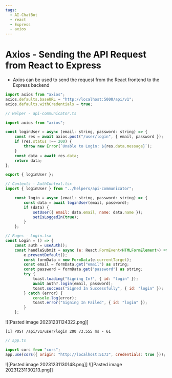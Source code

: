 ```yaml
---
tags:
  - AI-ChatBot
  - react
  - Express
  - axios
---
```

# Axios - Sending the API Request from React to Express

* Axios can be used to send the request from the React frontend to the Express backend

```jsx
import axios from "axios";
axios.defaults.baseURL = "http://localhost:5000/api/v1";
axios.defaults.withCredentials = true;
```

```jsx
// Helper - api-communicator.ts

import axios from "axios";

const loginUser = async (email: string, password: string) => {
	const res = await axios.post("/user/login", { email, password });
	if (res.status !== 200) {
		throw new Error(`Unable to Login: ${res.data.message}`);
	}
	const data = await res.data;
	return data;
};

export { loginUser };

```

```jsx
// Contexts - AuthContext.tsx
import { loginUser } from "../helpers/api-communicator";

	const login = async (email: string, password: string) => {
		const data = await loginUser(email, password);
		if (data) {
			setUser({ email: data.email, name: data.name });
			setIsLoggedIn(true);
		}
	};
```

```jsx
// Pages - Login.tsx
const Login = () => {
	const auth = useAuth();
	const handleSubmit = async (e: React.FormEvent<HTMLFormElement>) => {
		e.preventDefault();
		const formData = new FormData(e.currentTarget);
		const email = formData.get("email") as string;
		const password = formData.get("password") as string;
		try {
			toast.loading("Signing In!", { id: "login" });
			await auth?.login(email, password);
			toast.success("Signed In Successfully", { id: "login" });
		} catch (error) {
			console.log(error);
			toast.error("Signing In Failed", { id: "login" });
		}
	};
```

![[Pasted image 20231231124322.png]]
```console
[1] POST /api/v1/user/login 200 73.555 ms - 61
```

```jsx
// app.ts

import cors from "cors";
app.use(cors({ origin: "http://localhost:5173", credentials: true }));
```

![[Pasted image 20231231130148.png]]
![[Pasted image 20231231130213.png]]




